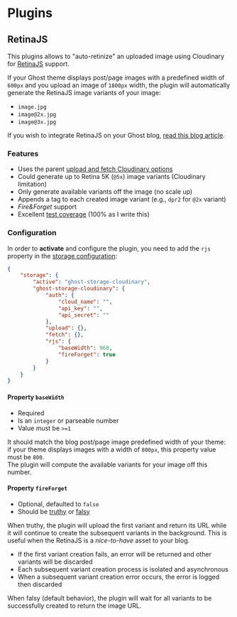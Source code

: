 # Plugins

## RetinaJS

This plugins allows to "auto-retinize" an uploaded image using Cloudinary for [RetinaJS](http://imulus.github.io/retinajs/) support.

If your Ghost theme displays post/page images with a predefined width of `600px` and you upload an image of `1800px` width, the plugin will automatically generate the RetinaJS image variants of your image:

- `image.jpg`
- `image@2x.jpg`
- `image@3x.jpg`

If you wish to integrate RetinaJS on your Ghost blog, [read this blog article](http://blog.eexit.net/ghost-retinajs-integration/).

### Features

- Uses the parent [upload and fetch Cloudinary options](https://github.com/eexit/ghost-storage-cloudinary#configuration)
- Could generate up to Retina 5K (`@5x`) image variants (Cloudinary limitation)
- Only generate available variants off the image (no scale up)
- Appends a tag to each created image variant (e.g., `dpr2` for `@2x` variant)
- *Fire&Forget* support
- Excellent [test coverage](https://codeclimate.com/github/eexit/ghost-storage-cloudinary) (100% as I write this)


### Configuration

In order to **activate** and configure the plugin, you need to add the `rjs` property in the [storage configuration](../configuration.sample.json):

```json
{
    "storage": {
        "active": "ghost-storage-cloudinary",
        "ghost-storage-cloudinary": {
            "auth": {
                "cloud_name": "",
                "api_key": "",
                "api_secret": ""
            },
            "upload": {},
            "fetch": {},
            "rjs": {
                "baseWidth": 960,
                "fireForget": true
            }
        }
    }
}
```

#### Property `baseWidth`

- Required
- Is an `integer` or parseable number
- Value must be `>=1`

It should match the blog post/page image predefined width of your theme: if your theme displays images with a width of `800px`, this property value must be `800`.  
The plugin will compute the available variants for your image off this number.

#### Property `fireForget`

- Optional, defaulted to `false`
- Should be [truthy](https://developer.mozilla.org/en-US/docs/Glossary/Truthy) or [falsy](https://developer.mozilla.org/en-US/docs/Glossary/Falsy)

When truthy, the plugin will upload the first variant and return its URL while it will continue to create the subsequent variants in the background. This is useful when the RetinaJS is a *nice-to-have* asset to your blog.

- If the first variant creation fails, an error will be returned and other variants will be discarded
- Each subsequent variant creation process is isolated and asynchronous
- When a subsequent variant creation error occurs, the error is logged then discarded

When falsy (default behavior), the plugin will wait for all variants to be successfully created to return the image URL.
